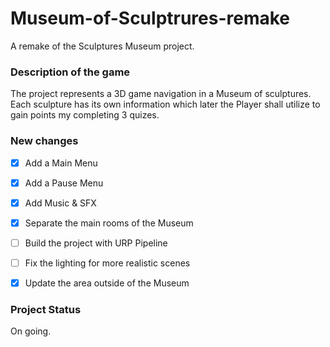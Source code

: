 # Museum-of-Sculptrures-remake
A remake of the Sculptures Museum project.


### Description of the game
The project represents a 3D game navigation in a Museum of sculptures.
Each sculpture has its own information which later the Player shall utilize to gain points my completing 3 quizes. 


### New changes
- [x] Add a Main Menu
- [x] Add a Pause Menu
- [x] Add Music & SFX
- [x] Separate the main rooms of the Museum 
- [ ] Build the project with URP Pipeline
- [ ] Fix the lighting for more realistic scenes 
- [x] Update the area outside of the Museum 


### Project Status

On going. 


